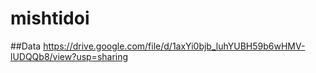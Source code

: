 # mishtidoi

##Data
https://drive.google.com/file/d/1axYi0bjb_luhYUBH59b6wHMV-lUDQQb8/view?usp=sharing
